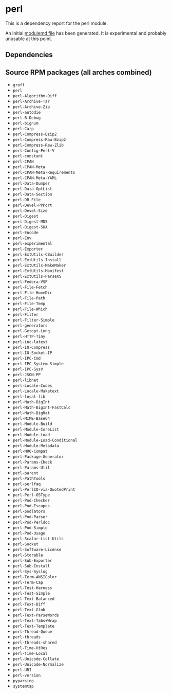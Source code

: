 # perl
This is a dependency report for the perl module.

An initial [modulemd file](perl.yaml) has been generated. It is experimental and probably unusable at this point.
## Dependencies
## Source RPM packages (all arches combined)
* `groff`
* `perl`
* `perl-Algorithm-Diff`
* `perl-Archive-Tar`
* `perl-Archive-Zip`
* `perl-autodie`
* `perl-B-Debug`
* `perl-bignum`
* `perl-Carp`
* `perl-Compress-Bzip2`
* `perl-Compress-Raw-Bzip2`
* `perl-Compress-Raw-Zlib`
* `perl-Config-Perl-V`
* `perl-constant`
* `perl-CPAN`
* `perl-CPAN-Meta`
* `perl-CPAN-Meta-Requirements`
* `perl-CPAN-Meta-YAML`
* `perl-Data-Dumper`
* `perl-Data-OptList`
* `perl-Data-Section`
* `perl-DB_File`
* `perl-Devel-PPPort`
* `perl-Devel-Size`
* `perl-Digest`
* `perl-Digest-MD5`
* `perl-Digest-SHA`
* `perl-Encode`
* `perl-Env`
* `perl-experimental`
* `perl-Exporter`
* `perl-ExtUtils-CBuilder`
* `perl-ExtUtils-Install`
* `perl-ExtUtils-MakeMaker`
* `perl-ExtUtils-Manifest`
* `perl-ExtUtils-ParseXS`
* `perl-Fedora-VSP`
* `perl-File-Fetch`
* `perl-File-HomeDir`
* `perl-File-Path`
* `perl-File-Temp`
* `perl-File-Which`
* `perl-Filter`
* `perl-Filter-Simple`
* `perl-generators`
* `perl-Getopt-Long`
* `perl-HTTP-Tiny`
* `perl-inc-latest`
* `perl-IO-Compress`
* `perl-IO-Socket-IP`
* `perl-IPC-Cmd`
* `perl-IPC-System-Simple`
* `perl-IPC-SysV`
* `perl-JSON-PP`
* `perl-libnet`
* `perl-Locale-Codes`
* `perl-Locale-Maketext`
* `perl-local-lib`
* `perl-Math-BigInt`
* `perl-Math-BigInt-FastCalc`
* `perl-Math-BigRat`
* `perl-MIME-Base64`
* `perl-Module-Build`
* `perl-Module-CoreList`
* `perl-Module-Load`
* `perl-Module-Load-Conditional`
* `perl-Module-Metadata`
* `perl-MRO-Compat`
* `perl-Package-Generator`
* `perl-Params-Check`
* `perl-Params-Util`
* `perl-parent`
* `perl-PathTools`
* `perl-perlfaq`
* `perl-PerlIO-via-QuotedPrint`
* `perl-Perl-OSType`
* `perl-Pod-Checker`
* `perl-Pod-Escapes`
* `perl-podlators`
* `perl-Pod-Parser`
* `perl-Pod-Perldoc`
* `perl-Pod-Simple`
* `perl-Pod-Usage`
* `perl-Scalar-List-Utils`
* `perl-Socket`
* `perl-Software-License`
* `perl-Storable`
* `perl-Sub-Exporter`
* `perl-Sub-Install`
* `perl-Sys-Syslog`
* `perl-Term-ANSIColor`
* `perl-Term-Cap`
* `perl-Test-Harness`
* `perl-Test-Simple`
* `perl-Text-Balanced`
* `perl-Text-Diff`
* `perl-Text-Glob`
* `perl-Text-ParseWords`
* `perl-Text-Tabs+Wrap`
* `perl-Text-Template`
* `perl-Thread-Queue`
* `perl-threads`
* `perl-threads-shared`
* `perl-Time-HiRes`
* `perl-Time-Local`
* `perl-Unicode-Collate`
* `perl-Unicode-Normalize`
* `perl-URI`
* `perl-version`
* `pyparsing`
* `systemtap`
